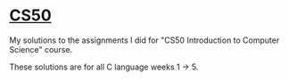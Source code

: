 # [CS50](https://cs50.harvard.edu/x/2023/)
My solutions to the assignments I did for "CS50 Introduction to Computer Science" course.

These solutions are for all C language weeks 1 -> 5.
